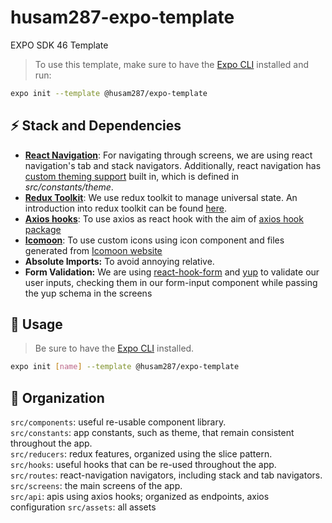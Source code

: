 # husam287-expo-template
EXPO SDK 46 Template

> To use this template, make sure to have the [Expo CLI](https://docs.expo.io/workflow/expo-cli/) installed and run:

```bash
expo init --template @husam287/expo-template
```

## ⚡ Stack and Dependencies

* [**React Navigation**](https://reactnavigation.org/docs/getting-started/): For navigating through screens, we are using react navigation's tab and stack navigators. Additionally, react navigation has [custom theming support](https://reactnavigation.org/docs/themes) built in, which is defined in *src/constants/theme*. 
* [**Redux Toolkit**](): We use redux toolkit to manage universal state. An introduction into redux toolkit can be found [here](https://www.youtube.com/watch?v=9zySeP5vH9c).
* [**Axios hooks**](): To use axios as react hook with the aim of [axios hook package](https://www.npmjs.com/package/axios-hooks)
* [**Icomoon**](): To use custom icons using icon component and files generated from [Icomoon website](https://icomoon.io/)
* **Absolute Imports:** To avoid annoying relative.
* **Form Validation:** We are using [react-hook-form](https://react-hook-form.com/) and [yup](https://www.npmjs.com/package/yup) to validate our user inputs, checking them in our form-input component while passing the yup schema in the screens 

## 🔧 Usage
> Be sure to have the [Expo CLI](https://docs.expo.io/workflow/expo-cli/) installed.

```bash
expo init [name] --template @husam287/expo-template
```
## 📂 Organization 
`src/components`: useful re-usable component library.  
`src/constants`: app constants, such as theme, that remain consistent throughout the app.   
`src/reducers`: redux features, organized using the slice pattern.   
`src/hooks`: useful hooks that can be re-used throughout the app.  
`src/routes`: react-navigation navigators, including stack and tab navigators.  
`src/screens`: the main screens of the app.  
`src/api`: apis using axios hooks; organized as endpoints, axios configuration 
`src/assets`: all assets 

